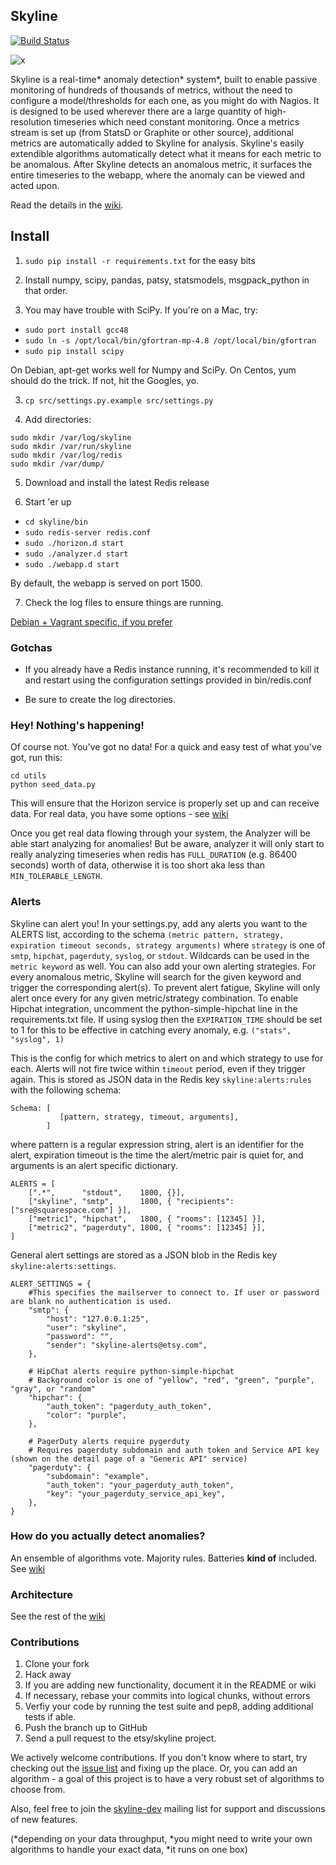 ## Skyline

[![Build Status](https://travis-ci.org/etsy/skyline.svg)](https://travis-ci.org/etsy/skyline)

![x](https://raw.github.com/etsy/skyline/master/screenshot.png)

Skyline is a real-time* anomaly detection* system*, built to enable passive
monitoring of hundreds of thousands of metrics, without the need to configure a
model/thresholds for each one, as you might do with Nagios. It is designed to be
used wherever there are a large quantity of high-resolution timeseries which
need constant monitoring. Once a metrics stream is set up (from StatsD or
Graphite or other source), additional metrics are automatically added to Skyline
for analysis. Skyline's easily extendible algorithms automatically detect what
it means for each metric to be anomalous. After Skyline detects an anomalous
metric, it surfaces the entire timeseries to the webapp, where the anomaly can be
viewed and acted upon.

Read the details in the [wiki](https://github.com/etsy/skyline/wiki).

## Install

1. `sudo pip install -r requirements.txt` for the easy bits

2. Install numpy, scipy, pandas, patsy, statsmodels, msgpack_python in that
order.

2. You may have trouble with SciPy. If you're on a Mac, try:

* `sudo port install gcc48`
* `sudo ln -s /opt/local/bin/gfortran-mp-4.8 /opt/local/bin/gfortran`
* `sudo pip install scipy`

On Debian, apt-get works well for Numpy and SciPy. On Centos, yum should do the
trick. If not, hit the Googles, yo.

3. `cp src/settings.py.example src/settings.py`

4. Add directories:

```
sudo mkdir /var/log/skyline
sudo mkdir /var/run/skyline
sudo mkdir /var/log/redis
sudo mkdir /var/dump/
```

5. Download and install the latest Redis release

6. Start 'er up

* `cd skyline/bin`
* `sudo redis-server redis.conf`
* `sudo ./horizon.d start`
* `sudo ./analyzer.d start`
* `sudo ./webapp.d start`

By default, the webapp is served on port 1500.

7. Check the log files to ensure things are running.

[Debian + Vagrant specific, if you prefer](https://github.com/etsy/skyline/wiki/Debian-and-Vagrant-Installation-Tips)

### Gotchas

* If you already have a Redis instance running, it's recommended to kill it and
restart using the configuration settings provided in bin/redis.conf

* Be sure to create the log directories.

### Hey! Nothing's happening!
Of course not. You've got no data! For a quick and easy test of what you've
got, run this:
```
cd utils
python seed_data.py
```
This will ensure that the Horizon
service is properly set up and can receive data. For real data, you have some
options - see [wiki](https://github.com/etsy/skyline/wiki/Getting-Data-Into-Skyline)

Once you get real data flowing through your system, the Analyzer will be able
start analyzing for anomalies!  But be aware, analyzer it will only start to really analyzing timeseries when redis has `FULL_DURATION` (e.g. 86400 seconds) worth of data, otherwise it is too short aka less than `MIN_TOLERABLE_LENGTH`.

### Alerts

Skyline can alert you! In your settings.py, add any alerts you want to the ALERTS list, according to the schema `(metric
pattern, strategy, expiration timeout seconds, strategy arguments)` where `strategy` is one of `smtp`, `hipchat`,
`pagerduty`, `syslog`, or `stdout`.  Wildcards can be used in the `metric keyword` as well. You can also add your own
alerting strategies.  For every anomalous metric, Skyline will search for the given keyword and trigger the
corresponding alert(s). To prevent alert fatigue, Skyline will only alert once every <expiration seconds> for any given
metric/strategy combination. To enable Hipchat integration, uncomment the python-simple-hipchat line in the
requirements.txt file.  If using syslog then the `EXPIRATION_TIME` should be set to 1 for this to be effective in
catching every anomaly, e.g.  `("stats", "syslog", 1)`

This is the config for which metrics to alert on and which strategy to use for each.  Alerts will not fire twice within
`timeout` period, even if they trigger again.  This is stored as JSON data in the Redis key `skyline:alerts:rules` with the
following schema:

    Schema: [
               [pattern, strategy, timeout, arguments],
            ]

where pattern is a regular expression string, alert is an identifier for the alert, expiration timeout is the time the
alert/metric pair is quiet for, and arguments is an alert specific dictionary.

    ALERTS = [
        [".*",      "stdout",    1800, {}],
        ["skyline", "smtp",      1800, { "recipients": ["sre@squarespace.com"] }],
        ["metric1", "hipchat",   1800, { "rooms": [12345] }],
        ["metric2", "pagerduty", 1800, { "rooms": [12345] }],
    ]


General alert settings are stored as a JSON blob in the Redis key `skyline:alerts:settings`.

    ALERT_SETTINGS = {
        #This specifies the mailserver to connect to. If user or password are blank no authentication is used.
        "smtp": {
            "host": "127.0.0.1:25",
            "user": "skyline",
            "password": "",
            "sender": "skyline-alerts@etsy.com",
        },

        # HipChat alerts require python-simple-hipchat
        # Background color is one of "yellow", "red", "green", "purple", "gray", or "random"
        "hipchar": {
            "auth_token": "pagerduty_auth_token",
            "color": "purple",
        },

        # PagerDuty alerts require pygerduty
        # Requires pagerduty subdomain and auth token and Service API key (shown on the detail page of a "Generic API" service)
        "pagerduty": {
            "subdomain": "example",
            "auth_token": "your_pagerduty_auth_token",
            "key": "your_pagerduty_service_api_key",
        },
    }


### How do you actually detect anomalies?
An ensemble of algorithms vote. Majority rules. Batteries __kind of__ included.
See [wiki](https://github.com/etsy/skyline/wiki/Analyzer)

### Architecture
See the rest of the
[wiki](https://github.com/etsy/skyline/wiki)

### Contributions
1. Clone your fork
2. Hack away
3. If you are adding new functionality, document it in the README or wiki
4. If necessary, rebase your commits into logical chunks, without errors
5. Verfiy your code by running the test suite and pep8, adding additional tests if able.
6. Push the branch up to GitHub
7. Send a pull request to the etsy/skyline project.

We actively welcome contributions. If you don't know where to start, try
checking out the [issue list](https://github.com/etsy/skyline/issues) and
fixing up the place. Or, you can add an algorithm - a goal of this project
is to have a very robust set of algorithms to choose from.

Also, feel free to join the
[skyline-dev](https://groups.google.com/forum/#!forum/skyline-dev) mailing list
for support and discussions of new features.

(*depending on your data throughput, *you might need to write your own
algorithms to handle your exact data, *it runs on one box)

